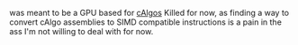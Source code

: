 was meant to be a GPU based for [cAlgos](https://help.ctrader.com/ctrader-algo/references/)
Killed for now, as finding a way to convert cAlgo assemblies to SIMD compatible instructions is a pain in the ass I'm not willing to deal with for now.
